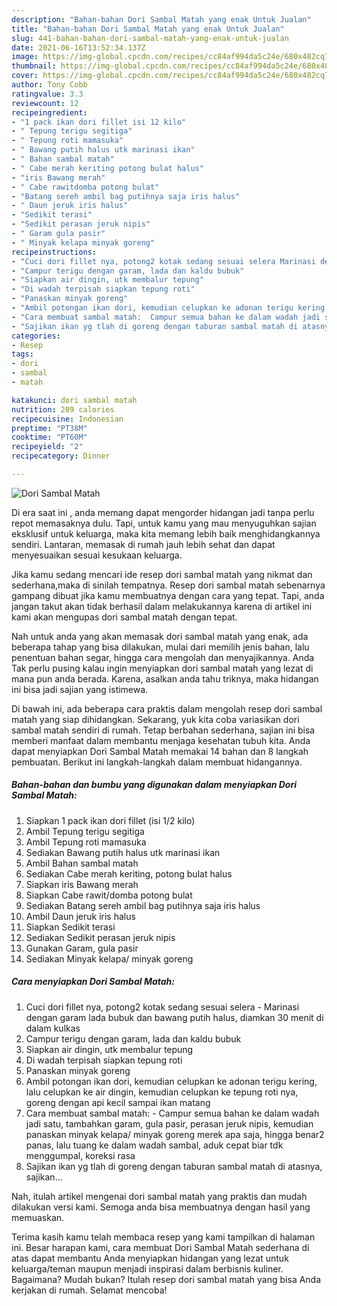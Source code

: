 ```yaml
---
description: "Bahan-bahan Dori Sambal Matah yang enak Untuk Jualan"
title: "Bahan-bahan Dori Sambal Matah yang enak Untuk Jualan"
slug: 441-bahan-bahan-dori-sambal-matah-yang-enak-untuk-jualan
date: 2021-06-16T13:52:34.137Z
image: https://img-global.cpcdn.com/recipes/cc84af994da5c24e/680x482cq70/dori-sambal-matah-foto-resep-utama.jpg
thumbnail: https://img-global.cpcdn.com/recipes/cc84af994da5c24e/680x482cq70/dori-sambal-matah-foto-resep-utama.jpg
cover: https://img-global.cpcdn.com/recipes/cc84af994da5c24e/680x482cq70/dori-sambal-matah-foto-resep-utama.jpg
author: Tony Cobb
ratingvalue: 3.3
reviewcount: 12
recipeingredient:
- "1 pack ikan dori fillet isi 12 kilo"
- " Tepung terigu segitiga"
- " Tepung roti mamasuka"
- " Bawang putih halus utk marinasi ikan"
- " Bahan sambal matah"
- " Cabe merah keriting potong bulat halus"
- "iris Bawang merah"
- " Cabe rawitdomba potong bulat"
- "Batang sereh ambil bag putihnya saja iris halus"
- " Daun jeruk iris halus"
- "Sedikit terasi"
- "Sedikit perasan jeruk nipis"
- " Garam gula pasir"
- " Minyak kelapa minyak goreng"
recipeinstructions:
- "Cuci dori fillet nya, potong2 kotak sedang sesuai selera Marinasi dengan garam lada bubuk dan bawang putih halus, diamkan 30 menit di dalam kulkas"
- "Campur terigu dengan garam, lada dan kaldu bubuk"
- "Siapkan air dingin, utk membalur tepung"
- "Di wadah terpisah siapkan tepung roti"
- "Panaskan minyak goreng"
- "Ambil potongan ikan dori, kemudian celupkan ke adonan terigu kering, lalu celupkan ke air dingin, kemudian celupkan ke tepung roti nya, goreng dengan api kecil sampai ikan matang"
- "Cara membuat sambal matah:  Campur semua bahan ke dalam wadah jadi satu, tambahkan garam, gula pasir, perasan jeruk nipis, kemudian panaskan minyak kelapa/ minyak goreng merek apa saja, hingga benar2 panas, lalu tuang ke dalam wadah sambal, aduk cepat biar tdk menggumpal, koreksi rasa"
- "Sajikan ikan yg tlah di goreng dengan taburan sambal matah di atasnya, sajikan..."
categories:
- Resep
tags:
- dori
- sambal
- matah

katakunci: dori sambal matah 
nutrition: 289 calories
recipecuisine: Indonesian
preptime: "PT38M"
cooktime: "PT60M"
recipeyield: "2"
recipecategory: Dinner

---
```



![Dori Sambal Matah](https://img-global.cpcdn.com/recipes/cc84af994da5c24e/680x482cq70/dori-sambal-matah-foto-resep-utama.jpg)

Di era  saat ini , anda memang dapat mengorder hidangan jadi tanpa perlu repot memasaknya dulu. Tapi, untuk kamu yang mau menyuguhkan sajian eksklusif untuk keluarga, maka kita memang lebih baik menghidangkannya sendiri. Lantaran, memasak di rumah jauh lebih sehat dan dapat menyesuaikan sesuai kesukaan keluarga.

Jika kamu sedang mencari ide resep dori sambal matah yang nikmat dan sederhana,maka di sinilah tempatnya. Resep dori sambal matah  sebenarnya gampang dibuat jika kamu membuatnya dengan cara yang tepat. Tapi, anda jangan takut akan tidak berhasil dalam melakukannya 
karena di artikel ini kami akan mengupas dori sambal matah dengan tepat.  



Nah untuk anda yang akan memasak dori sambal matah yang enak, ada beberapa tahap yang bisa dilakukan, mulai dari memilih jenis bahan, lalu penentuan bahan segar, hingga cara mengolah dan menyajikannya. Anda Tak perlu pusing kalau ingin menyiapkan dori sambal matah yang lezat di mana pun anda berada. Karena, asalkan anda  tahu triknya, maka hidangan ini bisa jadi sajian yang istimewa.

Di bawah ini, ada beberapa cara praktis  dalam mengolah resep dori sambal matah yang siap dihidangkan. Sekarang, yuk kita coba variasikan dori sambal matah sendiri di rumah. Tetap berbahan sederhana, sajian ini bisa memberi manfaat dalam membantu menjaga kesehatan tubuh kita. Anda dapat menyiapkan Dori Sambal Matah memakai 14 bahan dan 8 langkah pembuatan. Berikut ini langkah-langkah dalam membuat hidangannya.

<!--inarticleads1-->

##### Bahan-bahan dan bumbu yang digunakan dalam menyiapkan Dori Sambal Matah:

1. Siapkan 1 pack ikan dori fillet (isi 1/2 kilo)
1. Ambil  Tepung terigu segitiga
1. Ambil  Tepung roti mamasuka
1. Sediakan  Bawang putih halus utk marinasi ikan
1. Ambil  Bahan sambal matah
1. Sediakan  Cabe merah keriting, potong bulat halus
1. Siapkan iris Bawang merah
1. Siapkan  Cabe rawit/domba potong bulat
1. Sediakan Batang sereh ambil bag putihnya saja iris halus
1. Ambil  Daun jeruk iris halus
1. Siapkan Sedikit terasi
1. Sediakan Sedikit perasan jeruk nipis
1. Gunakan  Garam, gula pasir
1. Sediakan  Minyak kelapa/ minyak goreng




<!--inarticleads2-->

##### Cara menyiapkan Dori Sambal Matah:

1. Cuci dori fillet nya, potong2 kotak sedang sesuai selera - Marinasi dengan garam lada bubuk dan bawang putih halus, diamkan 30 menit di dalam kulkas
1. Campur terigu dengan garam, lada dan kaldu bubuk
1. Siapkan air dingin, utk membalur tepung
1. Di wadah terpisah siapkan tepung roti
1. Panaskan minyak goreng
1. Ambil potongan ikan dori, kemudian celupkan ke adonan terigu kering, lalu celupkan ke air dingin, kemudian celupkan ke tepung roti nya, goreng dengan api kecil sampai ikan matang
1. Cara membuat sambal matah:  - Campur semua bahan ke dalam wadah jadi satu, tambahkan garam, gula pasir, perasan jeruk nipis, kemudian panaskan minyak kelapa/ minyak goreng merek apa saja, hingga benar2 panas, lalu tuang ke dalam wadah sambal, aduk cepat biar tdk menggumpal, koreksi rasa
1. Sajikan ikan yg tlah di goreng dengan taburan sambal matah di atasnya, sajikan...




Nah, itulah artikel mengenai  dori sambal matah  yang praktis dan mudah dilakukan versi kami. Semoga anda bisa membuatnya dengan hasil yang memuaskan. 

Terima kasih kamu telah membaca resep yang kami tampilkan di halaman ini. Besar harapan kami, cara membuat  Dori Sambal Matah sederhana di atas dapat membantu Anda menyiapkan hidangan yang lezat untuk keluarga/teman maupun menjadi inspirasi dalam berbisnis kuliner. Bagaimana? Mudah bukan? Itulah resep dori sambal matah yang bisa Anda kerjakan di rumah. Selamat mencoba!

